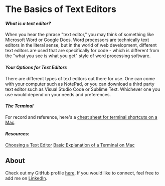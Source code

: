 # The Basics of Text Editors
#### ***What is a text editor?***

When you hear the phrase "text editor," you may think of something like Microsoft Word or Google Docs. Word processors are technically text editors in the literal sense, but in the world of web development, different text editors are used that are specifically for code - which is different from the "what you see is what you get" style of word processing software.

#### ***Your Options for Text Editors***
There are different types of text editors out there for use. One can come with your computer such as NotePad, or you can download a third party text editor such as Visual Studio Code or Sublime Text. Whichever one you use would depend on your needs and preferences. 



#### ***The Terminal***
For record and reference, here's a [cheat sheet for terminal shortcuts on a Mac](https://www.makeuseof.com/tag/mac-terminal-commands-cheat-sheet/).

#### ***Resources:***
[Choosing a Text Editor](https://web.archive.org/web/20190113051315/https://medium.com/@theoldercoder/choosing-a-text-editor-3e56f71bd636?source=topic_page---------5------------------1)
[Basic Explanation of a Terminal on Mac](https://www.techopedia.com/definition/28747/mac-terminal-mac-os-x)
## About
Check out my GitHub profile [here](https://github.com/KrystalMadrinan). 
If you would like to connect, feel free to add me on [LinkedIn](https://www.linkedin.com/in/krystal-madrinan).
